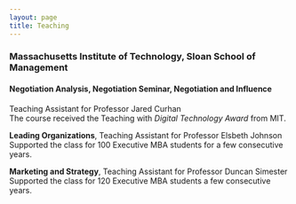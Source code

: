 ```yaml
---
layout: page
title: Teaching
---
```



### Massachusetts Institute of Technology, Sloan School of Management

#### Negotiation Analysis, Negotiation Seminar, Negotiation and Influence
Teaching Assistant for Professor Jared Curhan<br>
The course received the Teaching with _Digital Technology Award_ from MIT.

<p><b>Leading Organizations</b>, Teaching Assistant for Professor Elsbeth Johnson <br>
Supported the class for 100 Executive MBA students for a few consecutive years.</p>

<p><b>Marketing and Strategy</b>, Teaching Assistant for Professor Duncan Simester <br>
Supported the class for 120 Executive MBA students a few consecutive years.</p>

